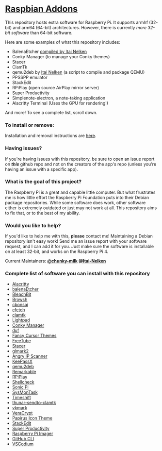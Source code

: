 # [Raspbian Addons](http://chunky-milk.github.io/raspbian-addons/)
This repository hosts extra software for Raspberry Pi. It supports armhf (32-bit) and arm64 (64-bit) architectures. However, there is currently *more 32-bit software* than 64-bit software.

Here are some examples of what this repository includes:
- BalenaEtcher [compiled by Itai Nelken](http://github.com/Itai-Nelken/Etcher-arm-32-64)
- Conky Manager (to manage your Conky themes)
- Stacer
- ClamTk
- qemu2deb by [Itai Nelken](https://github.com/Itai-Nelken/qemu2deb) (a script to compile and package QEMU)
- PPSSPP emulator
- StackEdit
- RPiPlay (open source AirPlay mirror server)
- Super Productivity
- Simplenote-electron, a note-taking application
- Alacritty Terminal (Uses the GPU for rendering!)

And more! To see a complete list, scroll down.

### To install or remove:
Installation and removal instructions are [here](https://chunky-milk.github.io/raspbian-addons/).


### Having issues?
If you're having issues with this repository, be sure to open an issue report on ***this*** github repo and not on the creators of the app's repo (unless you're having an issue with a specific app).

### What is the goal of this project?
The Raspberry Pi is a great and capable little computer. But what frustrates me is how little effort the Raspberry Pi Foundation puts into their Debian package repositories. While some software does work, other software either is extremely outdated or just may not work at all. This repository aims to fix that, or to the best of my ability.

### Would you like to help?
If you'd like to help me with this, **please** contact me! Maintaining a Debian repository isn't easy work! Send me an issue report with your software request, and I can add it for you. Just make sure the software is installable on at least 32-bit, and works on the Raspberry Pi 4.

Current Maintainers: [**@chunky-milk**](https://github.com/chunky-milk) [**@Itai-Nelken**](https://github.com/Itai-Nelken/)

### Complete list of software you can install with this repository
- [Alacritty](https://github.com/alacritty/alacritty)
- [balenaEtcher](https://github.com/Itai-Nelken/Etcher-arm-32-64)
- [BleachBit](https://github.com/bleachbit/bleachbit)
- [Browsh](https://github.com/browsh-org/browsh)
- [cbonsai](https://gitlab.com/jallbrit/cbonsai)
- [cfetch](https://github.com/clieg/cfetch.git)
- [clamtk](https://github.com/dave-theunsub/clamtk)
- [Lightpad](https://github.com/libredeb/lightpad)
- [Conky Manager](https://github.com/teejee2008/conky-manager)
- [duf](https://github.com/muesli/duf)
- [Fancy Cursor Themes](https://github.com/chunky-milk/cursor-themes)
- [FreeTube](https://github.com/FreeTubeApp/FreeTube)
- [Stacer](https://github.com/oguzhaninan/Stacer)
- [glmark2](https://github.com/glmark2/glmark2)
- [Angry IP Scanner](https://github.com/angryip/ipscan)
- [KeePassX](https://github.com/keepassx/keepassx)
- [qemu2deb](https://github.com/Itai-Nelken/qemu2deb)
- [Remarkable](https://github.com/jamiemcg/Remarkable)
- [RPiPlay](https://github.com/FD-/RPiPlay)
- [Shellcheck](https://github.com/koalaman/shellcheck)
- [Sonic Pi](https://github.com/sonic-pi-net/sonic-pi)
- [SysMonTask](https://github.com/KrispyCamel4u/SysMonTask)
- [Timeshift](https://github.com/teejee2008/timeshift)
- [thunar-sendto-clamtk](https://github.com/dave-theunsub/thunar-sendto-clamtk)
- [vkmark](https://github.com/vkmark/vkmark)
- [VeraCrypt](https://sourceforge.net/projects/veracrypt/)
- [Papirus Icon Theme](https://github.com/PapirusDevelopmentTeam/papirus-icon-theme)
- [StackEdit](https://github.com/benweet/stackedit)
- [Super Productivity](https://github.com/johannesjo/super-productivity)
- [Raspberry Pi Imager](https://github.com/raspberrypi/rpi-imager)
- [GitHub CLI](https://github.com/cli/cli)
- [VSCodium](https://github.com/VSCodium/VSCodium)
